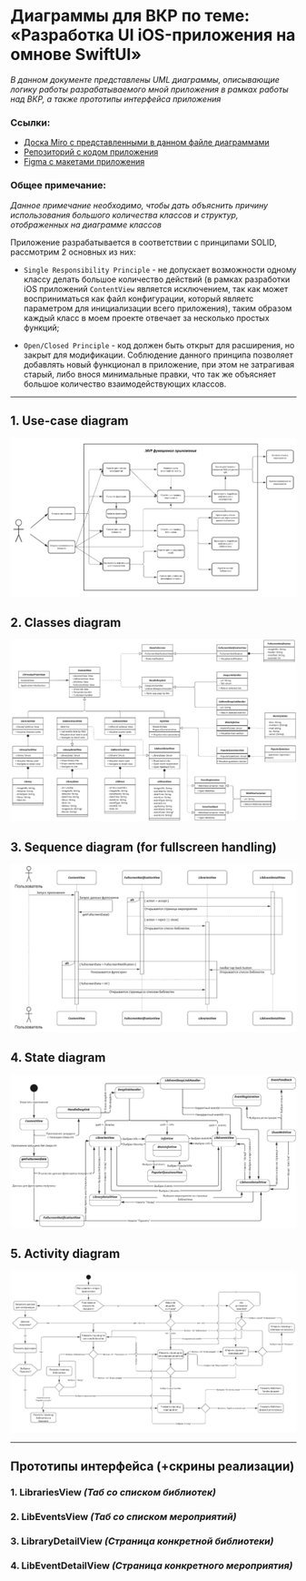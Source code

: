 # Диаграммы для ВКР по теме: «Разработка UI iOS-приложения на омнове SwiftUI»

_В данном документе представлены UML диаграммы, описывающие логику работы разрабатываемого мной приложения в рамках работы над ВКР, а также прототипы интерфейса приложения_

### Ссылки:

- [Доска Miro с представленными в данном файле диаграммами](https://miro.com/app/board/uXjVIJIjapQ=/?share_link_id=631588641780)
- [Репозиторий с кодом приложения](https://github.com/XtulenchikX/LibraryAppProject)
- [Figma с макетами приложения](https://www.figma.com/design/PmdN4rQqXPbux2cI6TELkV/LibraryAppProject?node-id=0-1&t=2iSWgtEwaFzXPsye-1)

### Общее примечание:

_Данное примечание необходимо, чтобы дать объяснить причину использования большого количества классов и структур, отображенных на диаграмме классов_

Приложение разрабатывается в соответствии с принципами SOLID, рассмотрим 2 основных из них:

- `Single Responsibility Principle` - не допускает возможности одному классу делать большое количество действий (в рамках разработки iOS приложений `ContentView` является исключением, так как может восприниматься как файл конфигурации, который являетс параметром для инициализации всего приложения), таким образом каждый класс в моем проекте отвечает за несколько простых функций;

- `Open/Closed Principle` - код должен быть открыт для расширения, но закрыт для модификации. Соблюдение данного принципа позволяет добавлять новый функционал в приложение, при этом не затрагивая старый, либо внося минимальные правки, что так же объясняет большое количество взаимодействующих классов.

---
## 1. Use-case diagram

![Use-case diagram](UML-diagrams/Use-caseDiagram.png)

## 2. Classes diagram

![Classes diagram](UML-diagrams/ClassesDiagram.png)

## 3. Sequence diagram (for fullscreen handling)

![Sequence diagram](UML-diagrams/SequenceDiagram.png)

## 4. State diagram

![State diagram](UML-diagrams/StateDiagram.png)

## 5. Activity diagram

![Activity diagram](UML-diagrams/ActivityDiagram.png)

---
## Прототипы интерфейса (+скрины реализации)

### 1. LibrariesView _(Таб со списком библиотек)_



### 2. LibEventsView _(Таб со списком мероприятий)_



### 3. LibraryDetailView _(Страница конкретной библиотеки)_



### 4. LibEventDetailView _(Страница конкретного мероприятия)_


